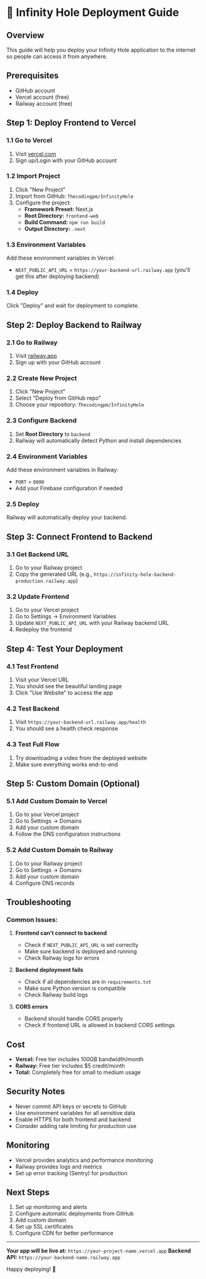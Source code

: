 # 🚀 Infinity Hole Deployment Guide

## Overview
This guide will help you deploy your Infinity Hole application to the internet so people can access it from anywhere.

## Prerequisites
- GitHub account
- Vercel account (free)
- Railway account (free)

## Step 1: Deploy Frontend to Vercel

### 1.1 Go to Vercel
1. Visit [vercel.com](https://vercel.com)
2. Sign up/Login with your GitHub account

### 1.2 Import Project
1. Click "New Project"
2. Import from GitHub: `Thecodingpm/InfinityHole`
3. Configure the project:
   - **Framework Preset:** Next.js
   - **Root Directory:** `frontend-web`
   - **Build Command:** `npm run build`
   - **Output Directory:** `.next`

### 1.3 Environment Variables
Add these environment variables in Vercel:
- `NEXT_PUBLIC_API_URL` = `https://your-backend-url.railway.app` (you'll get this after deploying backend)

### 1.4 Deploy
Click "Deploy" and wait for deployment to complete.

## Step 2: Deploy Backend to Railway

### 2.1 Go to Railway
1. Visit [railway.app](https://railway.app)
2. Sign up with your GitHub account

### 2.2 Create New Project
1. Click "New Project"
2. Select "Deploy from GitHub repo"
3. Choose your repository: `Thecodingpm/InfinityHole`

### 2.3 Configure Backend
1. Set **Root Directory** to `backend`
2. Railway will automatically detect Python and install dependencies

### 2.4 Environment Variables
Add these environment variables in Railway:
- `PORT` = `8000`
- Add your Firebase configuration if needed

### 2.5 Deploy
Railway will automatically deploy your backend.

## Step 3: Connect Frontend to Backend

### 3.1 Get Backend URL
1. Go to your Railway project
2. Copy the generated URL (e.g., `https://infinity-hole-backend-production.railway.app`)

### 3.2 Update Frontend
1. Go to your Vercel project
2. Go to Settings → Environment Variables
3. Update `NEXT_PUBLIC_API_URL` with your Railway backend URL
4. Redeploy the frontend

## Step 4: Test Your Deployment

### 4.1 Test Frontend
1. Visit your Vercel URL
2. You should see the beautiful landing page
3. Click "Use Website" to access the app

### 4.2 Test Backend
1. Visit `https://your-backend-url.railway.app/health`
2. You should see a health check response

### 4.3 Test Full Flow
1. Try downloading a video from the deployed website
2. Make sure everything works end-to-end

## Step 5: Custom Domain (Optional)

### 5.1 Add Custom Domain to Vercel
1. Go to your Vercel project
2. Go to Settings → Domains
3. Add your custom domain
4. Follow the DNS configuration instructions

### 5.2 Add Custom Domain to Railway
1. Go to your Railway project
2. Go to Settings → Domains
3. Add your custom domain
4. Configure DNS records

## Troubleshooting

### Common Issues:

1. **Frontend can't connect to backend**
   - Check if `NEXT_PUBLIC_API_URL` is set correctly
   - Make sure backend is deployed and running
   - Check Railway logs for errors

2. **Backend deployment fails**
   - Check if all dependencies are in `requirements.txt`
   - Make sure Python version is compatible
   - Check Railway build logs

3. **CORS errors**
   - Backend should handle CORS properly
   - Check if frontend URL is allowed in backend CORS settings

## Cost
- **Vercel:** Free tier includes 100GB bandwidth/month
- **Railway:** Free tier includes $5 credit/month
- **Total:** Completely free for small to medium usage

## Security Notes
- Never commit API keys or secrets to GitHub
- Use environment variables for all sensitive data
- Enable HTTPS for both frontend and backend
- Consider adding rate limiting for production use

## Monitoring
- Vercel provides analytics and performance monitoring
- Railway provides logs and metrics
- Set up error tracking (Sentry) for production

## Next Steps
1. Set up monitoring and alerts
2. Configure automatic deployments from GitHub
3. Add custom domain
4. Set up SSL certificates
5. Configure CDN for better performance

---

**Your app will be live at:** `https://your-project-name.vercel.app`
**Backend API:** `https://your-backend-name.railway.app`

Happy deploying! 🎉
